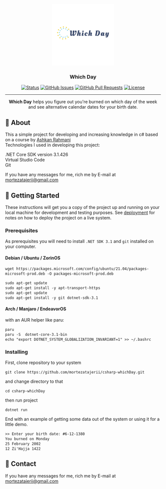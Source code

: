 <p align="center">
  <a href="" rel="noopener">
  <img width=200px height=200px src="images/logo_transparent.png" alt="Project logo"></a>
</p>

<h3 align="center">Which Day</h3>

<div align="center">

[![Status](https://img.shields.io/badge/status-active-success.svg)]()
[![GitHub Issues](https://img.shields.io/github/issues/kylelobo/The-Documentation-Compendium.svg)](https://github.com/kylelobo/The-Documentation-Compendium/issues)
[![GitHub Pull Requests](https://img.shields.io/github/issues-pr/kylelobo/The-Documentation-Compendium.svg)](https://github.com/kylelobo/The-Documentation-Compendium/pulls)
[![License](https://img.shields.io/badge/license-MIT-blue.svg)](/LICENSE)

</div>

---

<p align="center">
  <b>Which Day</b> helps you figure out you're burned on 
  which day of the week and see alternative calendar dates for your birth date.
</p>

## 🧐 About <a name = "about"></a>

This a simple project for developing and increasing knowledge in c# based on a course by <a href="https://github.com/ashkanRmk">Ashkan Rahmani</a>  
Technologies I used in developing this project:  
  
.NET Core SDK version 3.1.426  
Virtual Studio Code  
Git  
  
If you have any messages for me, rich me by E-mail at
<a href="mailto: mortezatajerii@gmail.com">mortezatajerii@gmail.com</a>

## 🏁 Getting Started <a name = "getting_started"></a>

These instructions will get you a copy of the project up and running on your local machine for development and testing purposes. See [deployment](#deployment) for notes on how to deploy the project on a live system.

### Prerequisites

As prerequisites you will need to install `.NET SDK 3.1` and `git` installed on your computer.

#### Debian / Ubuntu / ZorinOS
```
wget https://packages.microsoft.com/config/ubuntu/21.04/packages-microsoft-prod.deb -O packages-microsoft-prod.deb
```
```
sudo apt-get update
sudo apt-get install -y apt-transport-https
sudo apt-get update
sudo apt-get install -y git dotnet-sdk-3.1  

```
#### Arch / Manjaro / EndeavorOS
with an AUR helper like paru:
```
paru
paru -S  dotnet-core-3.1-bin
echo "export DOTNET_SYSTEM_GLOBALIZATION_INVARIANT=1" >> ~/.bashrc
```
### Installing

First, clone repository to your system

```
git clone https://github.com/mortezatajerii/csharp-whichDay.git
```

and change directory to that

```
cd csharp-whichDay
```
then run project
```
dotnet run
```
End with an example of getting some data out of the system or using it for a little demo.
```
>> Enter your birth date: #6-12-1380  
You burned on Monday  
25 February 2002  
12 Zi'Hajja 1422  
```
    
## 🤝 Contact

If you have any messages for me, rich me by E-mail at
<a href="mailto: mortezatajerii@gmail.com">mortezatajerii@gmail.com</a>
